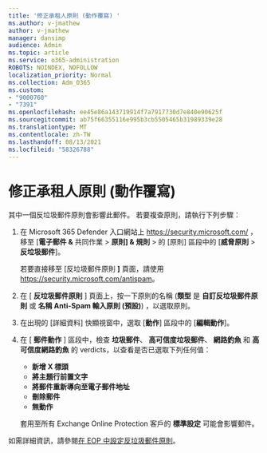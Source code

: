 ```yaml
---
title: '修正承租人原則 (動作覆寫) '
ms.author: v-jmathew
author: v-jmathew
manager: dansimp
audience: Admin
ms.topic: article
ms.service: o365-administration
ROBOTS: NOINDEX, NOFOLLOW
localization_priority: Normal
ms.collection: Adm_O365
ms.custom:
- "9000760"
- "7391"
ms.openlocfilehash: ee45e86a143719914f7a7917730d7e840e90625f
ms.sourcegitcommit: ab75f66355116e995b3cb5505465b31989339e28
ms.translationtype: MT
ms.contentlocale: zh-TW
ms.lasthandoff: 08/13/2021
ms.locfileid: "58326788"
---
```

# <a name="fix-tenant-policy-action-override"></a>修正承租人原則 (動作覆寫) 

其中一個反垃圾郵件原則會影響此郵件。 若要複查原則，請執行下列步驟：

1. 在 Microsoft 365 Defender 入口網站上 <https://security.microsoft.com/> ，移至 [**電子郵件 &** 共同作業 \> **原則] & 規則** \> 的 [原則] 區段中的 [**威脅原則** \> **反垃圾郵件**]。 

   若要直接移至 [反垃圾郵件原則 **]** 頁面，請使用 <https://security.microsoft.com/antispam>。

2. 在 [ **反垃圾郵件原則** ] 頁面上，按一下原則的名稱 (**類型** 是 **自訂反垃圾郵件原則** 或 **名稱** **Anti-Spam 輸入原則 (預設)**) ，以選取原則。
3. 在出現的 [詳細資料] 快顯視窗中，選取 [**動作**] 區段中的 [**編輯動作**]。
4. 在 [ **郵件動作** ] 區段中，檢查 **垃圾郵件**、 **高可信度垃圾郵件**、 **網路釣魚** 和 **高可信度網路釣魚** 的 verdicts，以查看是否已選取下列任何值：
   - **新增 X 標頭**
   - **將主題行前置文字**
   - **將郵件重新導向至電子郵件地址**
   - **刪除郵件**
   - **無動作**

   套用至所有 Exchange Online Protection 客戶的 **標準設定** 可能會影響郵件。

如需詳細資訊，請參閱[在 EOP 中設定反垃圾郵件原則](https://docs.microsoft.com/microsoft-365/security/office-365-security/configure-your-spam-filter-policies)。

